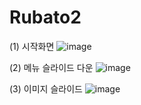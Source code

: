 # Rubato2

(1) 시작화면
![image](https://user-images.githubusercontent.com/89179991/161180890-700b18b3-2440-44f0-a20f-9e4598d90ede.png)

(2) 메뉴 슬라이드 다운
![image](https://user-images.githubusercontent.com/89179991/161182113-6b7d2348-6147-4dd5-b97a-3e0cb20cc42c.png)


(3) 이미지 슬라이드
![image](https://user-images.githubusercontent.com/89179991/161182177-d4133fab-7670-4b5a-afb4-709b3bb9ae17.png)
